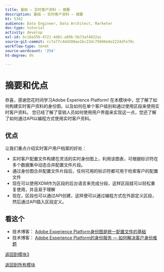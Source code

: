 ```yaml
---
title: 基础 — 实时客户资料 — 摘要
description: 基础 — 实时客户资料 — 摘要
kt: 5342
audience: Data Engineer, Data Architect, Marketer
doc-type: tutorial
activity: develop
exl-id: bc18a356-4721-4d81-a89b-5b73af4022ac
source-git-commit: cc7a77c4dd380ae1bc23dc75608e8e2224dfe78c
workflow-type: tm+mt
source-wordcount: '254'
ht-degree: 0%

---
```


# 摘要和优点

恭喜，感谢您花时间学习Adobe Experience Platform!
在本模块中，您了解了如何构建实时客户资料的身份图，以及如何在单个客户级别和通过使用区段来使用实时客户资料。 您已经了解了营销人员如何使用用户界面来实现这一点，您还了解了如何通过API以编程方式使用实时客户资料。

## 优点

让我们重点介绍实时客户用户档案的好处：

- 实时客户配置文件构建在灵活的实时身份图上，利用该图表，可根据标识符在多个数据集中动态合并配置文件片段。
- 通过身份图合并配置文件片段后，任何可用的标识符都可用于检索客户的配置文件
- 现在可以使用XDM作为区段的后台语言来完成分段，这样区段就可以轻松重复使用，并且易于理解
- 现在，区段也可以通过API创建，这样便可以通过编程方式在外部定义区段，然后通过API插入区段定义。

## 看这个

- 技术博客： [Adobe Experience Platform身份图是统一配置文件的基础](https://medium.com/adobetech/adobe-experience-platform-identity-graph-is-the-foundation-for-the-unified-profile-e8435d26dce7)
- 技术博客： [Adobe Experience Platform的身份服务 — 如何解决客户身份难题](https://medium.com/adobetech/adobe-experience-platforms-identity-service-how-to-solve-the-customer-identity-conundrum-f95e22d16ea9)

[返回到模块3](./real-time-customer-profile.md)

[返回到所有模块](../../overview.md)
